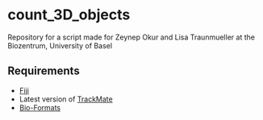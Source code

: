 # count_3D_objects

Repository for a script made for Zeynep Okur and Lisa Traunmueller at the Biozentrum, University of Basel

## Requirements

* [Fiji](https://www.nature.com/articles/nmeth.2019)
* Latest version of [TrackMate](https://www.biorxiv.org/content/10.1101/2021.09.03.458852v2)
* [Bio-Formats](https://doi.org/10.1083/jcb.201004104)
